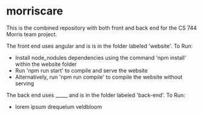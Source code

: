 # morriscare
This is the combined repository with both front and back end for the CS 744 Morris team project.

The front end uses angular and is is in the folder labeled 'website'.
To Run:
- Install node_nodules dependencies using the command 'npm install' within the website folder
- Run 'npm run start' to compile and serve the website
- Alternatively, run 'npm run compile' to compile the website without serving

The back end uses _____ and is in the folder labeled 'back-end'.
To Run:
- lorem ipsum drequelum veldbloom
